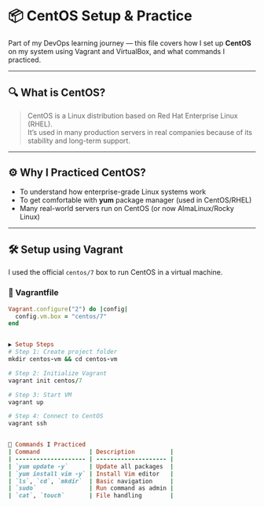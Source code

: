 # 📦 CentOS Setup & Practice

Part of my DevOps learning journey — this file covers how I set up **CentOS** on my system using Vagrant and VirtualBox, and what commands I practiced.

---

## 🔍 What is CentOS?

> CentOS is a Linux distribution based on Red Hat Enterprise Linux (RHEL).  
It’s used in many production servers in real companies because of its stability and long-term support.

---

## ⚙️ Why I Practiced CentOS?

- To understand how enterprise-grade Linux systems work
- To get comfortable with **yum** package manager (used in CentOS/RHEL)
- Many real-world servers run on CentOS (or now AlmaLinux/Rocky Linux)

---

## 🛠️ Setup using Vagrant

I used the official `centos/7` box to run CentOS in a virtual machine.

### 📁 Vagrantfile

```ruby
Vagrant.configure("2") do |config|
  config.vm.box = "centos/7"
end


▶️ Setup Steps
# Step 1: Create project folder
mkdir centos-vm && cd centos-vm

# Step 2: Initialize Vagrant
vagrant init centos/7

# Step 3: Start VM
vagrant up

# Step 4: Connect to CentOS
vagrant ssh


🧠 Commands I Practiced
| Command              | Description          |
| -------------------- | -------------------- |
| `yum update -y`      | Update all packages  |
| `yum install vim -y` | Install Vim editor   |
| `ls`, `cd`, `mkdir`  | Basic navigation     |
| `sudo`               | Run command as admin |
| `cat`, `touch`       | File handling        |
